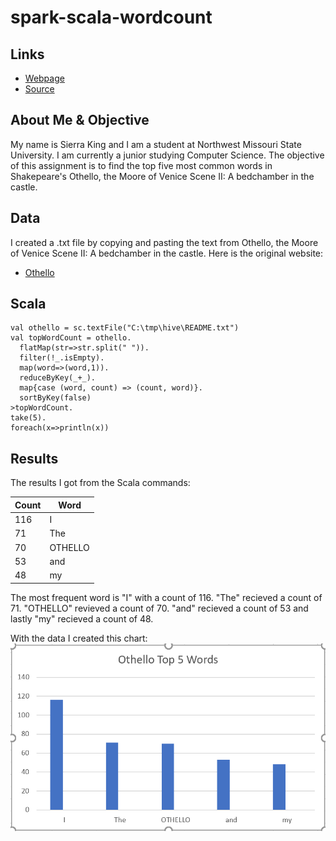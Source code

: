 # spark-scala-wordcount
## Links
- [Webpage](https://sierrak.github.io/spark-scala-wordcount/.)
- [Source](https://github.com/SierraK/spark-scala-wordcount)
## About Me & Objective
My name is Sierra King and I am a student at Northwest Missouri State University. I am currently a junior studying Computer Science.
The objective of this assignment is to find the top five most common words in Shakepeare's Othello, the Moore of Venice Scene II: A bedchamber in the castle.

## Data
I created a .txt file by copying and pasting the text from Othello, the Moore of Venice Scene II: A bedchamber in the castle.
Here is the original website:
- [Othello](http://shakespeare.mit.edu/othello/othello.5.2.html)

## Scala
```
val othello = sc.textFile("C:\tmp\hive\README.txt")
val topWordCount = othello.
  flatMap(str=>str.split(" ")).
  filter(!_.isEmpty).
  map(word=>(word,1)).
  reduceByKey(_+_).
  map{case (word, count) => (count, word)}.
  sortByKey(false)
>topWordCount.
take(5).
foreach(x=>println(x))
```

## Results
The results I got from the Scala commands:

| Count | Word    |
|-------|---------|
| 116   | I       |
| 71    | The     |
| 70    | OTHELLO |
| 53    | and     |
| 48    | my      |


The most frequent word is "I" with a count of 116. "The" recieved a count of 71. "OTHELLO" revieved a count of 70. "and" recieved a count of 53 and lastly "my" recieved a count of 48.

With the data I created this chart:
![Othello Count](Images/OthelloGraph.PNG)


